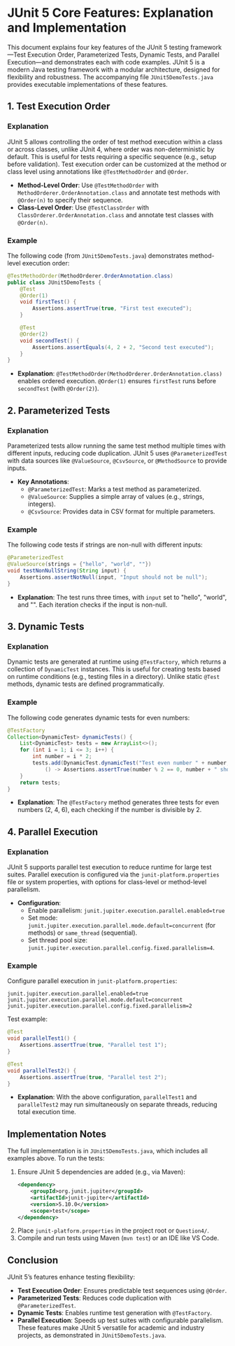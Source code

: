 
# JUnit 5 Core Features: Explanation and Implementation

This document explains four key features of the JUnit 5 testing framework—Test Execution Order, Parameterized Tests, Dynamic Tests, and Parallel Execution—and demonstrates each with code examples. JUnit 5 is a modern Java testing framework with a modular architecture, designed for flexibility and robustness. The accompanying file `JUnit5DemoTests.java` provides executable implementations of these features.

## 1. Test Execution Order
### Explanation
JUnit 5 allows controlling the order of test method execution within a class or across classes, unlike JUnit 4, where order was non-deterministic by default. This is useful for tests requiring a specific sequence (e.g., setup before validation). Test execution order can be customized at the method or class level using annotations like `@TestMethodOrder` and `@Order`.

- **Method-Level Order**: Use `@TestMethodOrder` with `MethodOrderer.OrderAnnotation.class` and annotate test methods with `@Order(n)` to specify their sequence.
- **Class-Level Order**: Use `@TestClassOrder` with `ClassOrderer.OrderAnnotation.class` and annotate test classes with `@Order(n)`.

### Example
The following code (from `JUnit5DemoTests.java`) demonstrates method-level execution order:
```java
@TestMethodOrder(MethodOrderer.OrderAnnotation.class)
public class JUnit5DemoTests {
    @Test
    @Order(1)
    void firstTest() {
        Assertions.assertTrue(true, "First test executed");
    }

    @Test
    @Order(2)
    void secondTest() {
        Assertions.assertEquals(4, 2 + 2, "Second test executed");
    }
}
```
- **Explanation**: `@TestMethodOrder(MethodOrderer.OrderAnnotation.class)` enables ordered execution. `@Order(1)` ensures `firstTest` runs before `secondTest` (with `@Order(2)`).

## 2. Parameterized Tests
### Explanation
Parameterized tests allow running the same test method multiple times with different inputs, reducing code duplication. JUnit 5 uses `@ParameterizedTest` with data sources like `@ValueSource`, `@CsvSource`, or `@MethodSource` to provide inputs.

- **Key Annotations**:
  - `@ParameterizedTest`: Marks a test method as parameterized.
  - `@ValueSource`: Supplies a simple array of values (e.g., strings, integers).
  - `@CsvSource`: Provides data in CSV format for multiple parameters.

### Example
The following code tests if strings are non-null with different inputs:
```java
@ParameterizedTest
@ValueSource(strings = {"hello", "world", ""})
void testNonNullString(String input) {
    Assertions.assertNotNull(input, "Input should not be null");
}
```
- **Explanation**: The test runs three times, with `input` set to "hello", "world", and "". Each iteration checks if the input is non-null.

## 3. Dynamic Tests
### Explanation
Dynamic tests are generated at runtime using `@TestFactory`, which returns a collection of `DynamicTest` instances. This is useful for creating tests based on runtime conditions (e.g., testing files in a directory). Unlike static `@Test` methods, dynamic tests are defined programmatically.

### Example
The following code generates dynamic tests for even numbers:
```java
@TestFactory
Collection<DynamicTest> dynamicTests() {
    List<DynamicTest> tests = new ArrayList<>();
    for (int i = 1; i <= 3; i++) {
        int number = i * 2;
        tests.add(DynamicTest.dynamicTest("Test even number " + number,
            () -> Assertions.assertTrue(number % 2 == 0, number + " should be even")));
    }
    return tests;
}
```
- **Explanation**: The `@TestFactory` method generates three tests for even numbers (2, 4, 6), each checking if the number is divisible by 2.

## 4. Parallel Execution
### Explanation
JUnit 5 supports parallel test execution to reduce runtime for large test suites. Parallel execution is configured via the `junit-platform.properties` file or system properties, with options for class-level or method-level parallelism.

- **Configuration**:
  - Enable parallelism: `junit.jupiter.execution.parallel.enabled=true`
  - Set mode: `junit.jupiter.execution.parallel.mode.default=concurrent` (for methods) or `same_thread` (sequential).
  - Set thread pool size: `junit.jupiter.execution.parallel.config.fixed.parallelism=4`.

### Example
Configure parallel execution in `junit-platform.properties`:
```properties
junit.jupiter.execution.parallel.enabled=true
junit.jupiter.execution.parallel.mode.default=concurrent
junit.jupiter.execution.parallel.config.fixed.parallelism=2
```
Test example:
```java
@Test
void parallelTest1() {
    Assertions.assertTrue(true, "Parallel test 1");
}

@Test
void parallelTest2() {
    Assertions.assertTrue(true, "Parallel test 2");
}
```
- **Explanation**: With the above configuration, `parallelTest1` and `parallelTest2` may run simultaneously on separate threads, reducing total execution time.

## Implementation Notes
The full implementation is in `JUnit5DemoTests.java`, which includes all examples above. To run the tests:
1. Ensure JUnit 5 dependencies are added (e.g., via Maven):
   ```xml
   <dependency>
       <groupId>org.junit.jupiter</groupId>
       <artifactId>junit-jupiter</artifactId>
       <version>5.10.0</version>
       <scope>test</scope>
   </dependency>
   ```
2. Place `junit-platform.properties` in the project root or `Question4/`.
3. Compile and run tests using Maven (`mvn test`) or an IDE like VS Code.

## Conclusion
JUnit 5’s features enhance testing flexibility:
- **Test Execution Order**: Ensures predictable test sequences using `@Order`.
- **Parameterized Tests**: Reduces code duplication with `@ParameterizedTest`.
- **Dynamic Tests**: Enables runtime test generation with `@TestFactory`.
- **Parallel Execution**: Speeds up test suites with configurable parallelism.
These features make JUnit 5 versatile for academic and industry projects, as demonstrated in `JUnit5DemoTests.java`.



